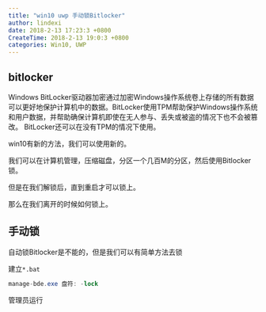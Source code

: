 ```yaml
---
title: "win10 uwp 手动锁Bitlocker"
author: lindexi
date: 2018-2-13 17:23:3 +0800
CreateTime: 2018-2-13 19:0:3 +0800
categories: Win10, UWP
---
```


## bitlocker
Windows BitLocker驱动器加密通过加密Windows操作系统卷上存储的所有数据可以更好地保护计算机中的数据。BitLocker使用TPM帮助保护Windows操作系统和用户数据，并帮助确保计算机即使在无人参与、丢失或被盗的情况下也不会被篡改。 BitLocker还可以在没有TPM的情况下使用。

<!--more-->



<div id="toc"></div>

win10有新的方法，我们可以使用新的。

我们可以在计算机管理，压缩磁盘，分区一个几百M的分区，然后使用Bitlocker锁。

但是在我们解锁后，直到重启才可以锁上。

那么在我们离开的时候如何锁上。

## 手动锁

自动锁Bitlocker是不能的，但是我们可以有简单方法去锁

建立`*.bat`

```csharp
manage-bde.exe 盘符: -lock
```
管理员运行



